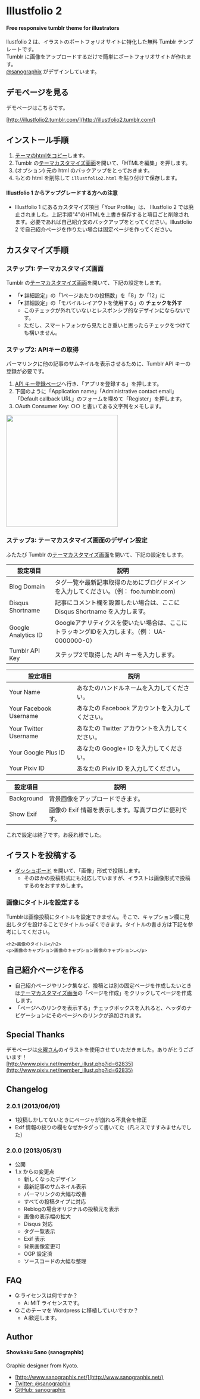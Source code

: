 # Illustfolio 2

#### Free responsive tumblr theme for illustrators

llustfolio 2 は、イラストのポートフォリオサイトに特化した無料 Tumblr テンプレートです。  
Tumblr に画像をアップロードするだけで簡単にポートフォリオサイトが作れます。  
[@sanographix](http://www.sanographix.net) がデザインしています。

## デモページを見る

デモページはこちらです。

[http://illustfolio2.tumblr.com/](http://illustfolio2.tumblr.com/)


## インストール手順

1. [テーマのhtmlをコピー](https://github.com/sanographix/tumblr/blob/master/illustfolio2/illustfolio2.html)します。
2. Tumblr の[テーマカスタマイズ画面](http://www.tumblr.com/customize)を開いて、「HTMLを編集」を押します。
3. (オプション) 元の html のバックアップをとっておきます。
4. もとの html を削除して `illustfolio2.html` を貼り付けて保存します。

#### Illustfolio 1 からアップグレードする方への注意

* Illustfolio 1 にあるカスタマイズ項目「Your Profile」は、 Illustfolio 2 では廃止されました。上記手順"4"のHTMLを上書き保存すると項目ごと削除されます。必要であれば自己紹介文のバックアップをとってください。Illustfolio 2 で自己紹介ページを作りたい場合は固定ページを作ってください。

## カスタマイズ手順

### ステップ1: テーマカスタマイズ画面

Tumblr の[テーマカスタマイズ画面](http://www.tumblr.com/customize)を開いて、下記の設定をします。

* 「▾ 詳細設定」の「1ページあたりの投稿数」を「8」か「12」に
* 「▾ 詳細設定」の「モバイルレイアウトを使用する」の **チェックを外す**
	* このチェックが外れていないとレスポンシブ的なデザインにならないです。
	* ただし、スマートフォンから見たとき重いと思ったらチェックをつけても構いません。

### ステップ2: APIキーの取得

パーマリンクに他の記事のサムネイルを表示させるために、Tumblr API キーの登録が必要です。

1. [API キー登録ページ](http://www.tumblr.com/oauth/apps)へ行き、「アプリを登録する」を押します。
2. 下図のように「Application name」「Administrative contact email」「Default callback URL」のフォームを埋めて「Register」を押します。
3. OAuth Consumer Key: ○○ と書いてある文字列をメモします。
 
<img src="http://static.tumblr.com/xlsgtjb/kW8mnm6oj/b5f2fe5c93e5fe6d5ac43df5e9298209.png" width="300px">


### ステップ3: テーマカスタマイズ画面のデザイン設定

ふたたび Tumblr の[テーマカスタマイズ画面](http://www.tumblr.com/customize)を開いて、下記の設定をします。

| 設定項目 | 説明 |
|-------|-----|
|Blog Domain|タグ一覧や最新記事取得のためにブログドメインを入力してください。（例： foo.tumblr.com）|
|Disqus Shortname|記事にコメント欄を設置したい場合は、ここに Disqus Shortname を入力します。|
|Google Analytics ID|Googleアナリティクスを使いたい場合は、ここにトラッキングIDを入力します。（例： UA-0000000-0）|
|Tumblr API Key|ステップ2で取得した API キーを入力します。|

| 設定項目 | 説明 |
|-------|-----|
|Your Name|あなたのハンドルネームを入力してください。|
|Your Facebook Username|あなたの Facebook アカウントを入力してください。|
|Your Twitter Username|あなたの Twitter アカウントを入力してください。|
|Your Google Plus ID|あなたの Google+ ID を入力してください。|
|Your Pixiv ID|あなたの Pixiv ID を入力してください。|


| 設定項目 | 説明 |
|-------|-----|
|Background|背景画像をアップロードできます。|
|Show Exif|画像の Exif 情報を表示します。写真ブログに便利です。|

これで設定は終了です。お疲れ様でした。


## イラストを投稿する

* [ダッシュボード](tumblr.com/dashboard) を開いて、「画像」形式で投稿します。
    * そのほかの投稿形式にも対応していますが、イラストは画像形式で投稿するのをおすすめします。

### 画像にタイトルを設定する

Tumblrは画像投稿にタイトルを設定できません。そこで、キャプション欄に見出しタグを設けることでタイトルっぽくできます。タイトルの書き方は下記を参考にしてください。

	<h2>画像のタイトル</h2>
	<p>画像のキャプション画像のキャプション画像のキャプション…</p>


## 自己紹介ページを作る

- 自己紹介ページやリンク集など、投稿とは別の固定ページを作成したいときは[テーマカスタマイズ画面](http://www.tumblr.com/customize)の「ページを作成」をクリックしてページを作成します。
- 「ページへのリンクを表示する」チェックボックスを入れると、ヘッダのナビゲーションにそのページへのリンクが追加されます。


## Special Thanks

デモページは[火曜さん](http://twitter.com/kayou_bi)のイラストを使用させていただきました。ありがとうございます！  
[http://www.pixiv.net/member_illust.php?id=62835](http://www.pixiv.net/member_illust.php?id=62835)


## Changelog

### 2.0.1 (2013/06/01)

* 1投稿しかしてないときにページャが崩れる不具合を修正
* Exif 情報の絞りの欄をなぜかタグって書いてた（凡ミスですすみませんでした）

### 2.0.0 (2013/05/31)

* 公開
* 1.x からの変更点
	* 新しくなったデザイン
	* 最新記事のサムネイル表示
	* パーマリンクの大幅な改善
	* すべての投稿タイプに対応
	* Reblogの場合オリジナルの投稿元を表示
	* 画像の表示幅の拡大
	* Disqus 対応
	* タグ一覧表示
	* Exif 表示
	* 背景画像変更可
	* OGP 設定済
	* ソースコードの大幅な整理
		

## FAQ

* Q:ライセンスは何ですか？
	* A: MIT ライセンスです。
* Q:このテーマを Wordpress に移植していいですか？
	* A:歓迎します。


## Author

#### Showkaku Sano (sanographix)

Graphic designer from Kyoto.

* [http://www.sanographix.net/](http://www.sanographix.net/)
* [Twitter: @sanographix](https://twitter.com/sanographix)
* [GitHub: sanographix](https://github.com/sanographix)